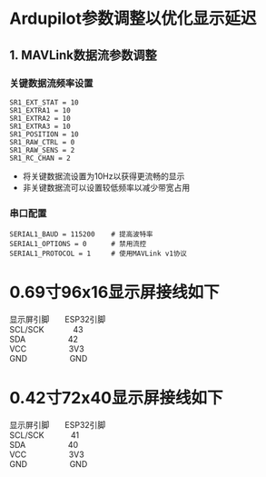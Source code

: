 # Ardupilot参数调整以优化显示延迟

## 1. MAVLink数据流参数调整

### 关键数据流频率设置
```
SR1_EXT_STAT = 10
SR1_EXTRA1 = 10
SR1_EXTRA2 = 10
SR1_EXTRA3 = 10
SR1_POSITION = 10
SR1_RAW_CTRL = 0
SR1_RAW_SENS = 2
SR1_RC_CHAN = 2
```
- 将关键数据流设置为10Hz以获得更流畅的显示
- 非关键数据流可以设置较低频率以减少带宽占用

### 串口配置
```
SERIAL1_BAUD = 115200    # 提高波特率
SERIAL1_OPTIONS = 0      # 禁用流控
SERIAL1_PROTOCOL = 1     # 使用MAVLink v1协议
```
# 0.69寸96x16显示屏接线如下  
显示屏引脚 &nbsp; &nbsp; &nbsp; ESP32引脚  
SCL/SCK &nbsp; &nbsp; &nbsp; &nbsp; &nbsp; &nbsp; 43  
SDA &nbsp; &nbsp; &nbsp; &nbsp; &nbsp; &nbsp; &nbsp; &nbsp; &nbsp; 42  
VCC &nbsp; &nbsp; &nbsp; &nbsp; &nbsp; &nbsp; &nbsp; &nbsp; &nbsp; 3V3  
GND &nbsp; &nbsp; &nbsp; &nbsp; &nbsp; &nbsp; &nbsp; &nbsp; &nbsp; GND  

# 0.42寸72x40显示屏接线如下  
显示屏引脚 &nbsp; &nbsp; &nbsp; ESP32引脚  
SCL/SCK &nbsp; &nbsp; &nbsp; &nbsp; &nbsp; &nbsp;41  
SDA &nbsp; &nbsp; &nbsp; &nbsp; &nbsp; &nbsp; &nbsp; &nbsp; &nbsp; 40  
VCC &nbsp; &nbsp; &nbsp; &nbsp; &nbsp; &nbsp; &nbsp; &nbsp; &nbsp; 3V3  
GND &nbsp; &nbsp; &nbsp; &nbsp; &nbsp; &nbsp; &nbsp; &nbsp; &nbsp; GND
